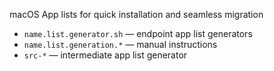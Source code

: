 macOS App lists for quick installation and seamless migration

* `name.list.generator.sh` — endpoint app list generators
* `name.list.generation.*` — manual instructions
* `src-*` — intermediate app list generator
